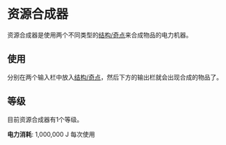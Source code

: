 # 资源合成器

资源合成器是使用两个不同类型的[结构/奇点](./Singularities)来合成物品的电力机器。

## 使用

分别在两个输入栏中放入[结构/奇点](./Singularities)，然后下方的输出栏就会出现合成的物品了。

## 等级

目前资源合成器有1个等级。

**电力消耗**: 1,000,000 J 每次使用
